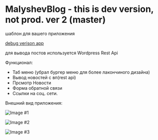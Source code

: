 # MalyshevBlog - this is dev version, not prod. ver 2 (master)

шаблон для вашего приложения

[debug verison app](http://blog.ruvem.ru/app-debug.apk)

для вывода постов используется Wordpress Rest Api

Функционал:
- Таб меню (убрал бургер меню для более лакончиного дизайна)
- Вывод новостей с вп(rest api)
- Прсмотр Новости
- Форма обратной связи
- Ссылки на соц. сети.

Внешний вид приложения:

![Image #1](https://i.ibb.co/1Jm9537/photo-2020-09-09-13-05-09.jpg)

![Image #2](https://i.ibb.co/bKX7NKb/photo-2020-09-09-13-05-19.jpg)

![Image #3](https://i.ibb.co/yBcvcZ2/photo-2020-09-09-13-05-14.jpg)


